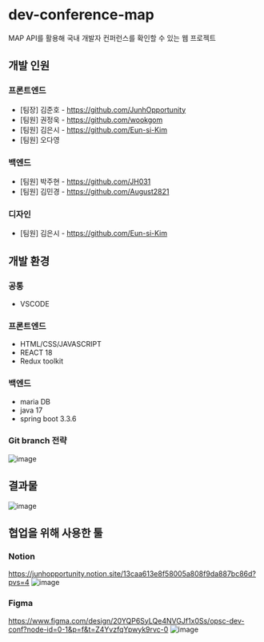 # dev-conference-map
MAP API를 활용해 국내 개발자 컨퍼런스를 확인할 수 있는 웹 프로젝트

## 개발 인원
### 프론트엔드
- [팀장] 김준호 - https://github.com/JunhOpportunity
- [팀원] 권정욱 - https://github.com/wookgom
- [팀원] 김은시 - https://github.com/Eun-si-Kim
- [팀원] 오다영
### 백엔드
- [팀원] 박주현 - https://github.com/JH031
- [팀원] 김민경 - https://github.com/August2821
### 디자인
- [팀원] 김은시 - https://github.com/Eun-si-Kim

## 개발 환경
### 공통
- VSCODE
### 프론트엔드
- HTML/CSS/JAVASCRIPT
- REACT 18
- Redux toolkit
### 백엔드
- maria DB
- java 17
- spring boot 3.3.6

### Git branch 전략
![image](https://github.com/user-attachments/assets/3fc64d09-eddc-46b0-917e-d2c831131626)


## 결과물
![image](https://github.com/user-attachments/assets/35aff136-1ad7-4c44-b282-f03367f8097f)


## 협업을 위해 사용한 툴
### Notion
https://junhopportunity.notion.site/13caa613e8f58005a808f9da887bc86d?pvs=4
![image](https://github.com/user-attachments/assets/1c216409-dd3b-4501-9956-6415d3560aaf)
### Figma
https://www.figma.com/design/20YQP6SyLQe4NVGJf1x0Ss/opsc-dev-conf?node-id=0-1&p=f&t=Z4YvzfqYpwyk9rvc-0
![image](https://github.com/user-attachments/assets/cfc27cbd-efff-4fae-8b88-09e35bd75fd5)
